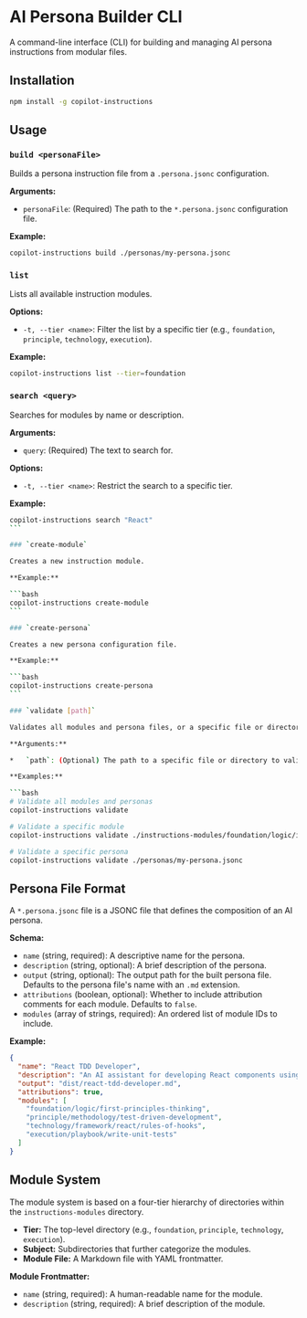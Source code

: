 # AI Persona Builder CLI

A command-line interface (CLI) for building and managing AI persona instructions from modular files.

## Installation

```bash
npm install -g copilot-instructions
```

## Usage

### `build <personaFile>`

Builds a persona instruction file from a `.persona.jsonc` configuration.

**Arguments:**

- `personaFile`: (Required) The path to the `*.persona.jsonc` configuration file.

**Example:**

```bash
copilot-instructions build ./personas/my-persona.jsonc
```

### `list`

Lists all available instruction modules.

**Options:**

- `-t, --tier <name>`: Filter the list by a specific tier (e.g., `foundation`, `principle`, `technology`, `execution`).

**Example:**

```bash
copilot-instructions list --tier=foundation
```

### `search <query>`

Searches for modules by name or description.

**Arguments:**

- `query`: (Required) The text to search for.

**Options:**

- `-t, --tier <name>`: Restrict the search to a specific tier.

**Example:**

````bash
copilot-instructions search "React"
```

### `create-module`

Creates a new instruction module.

**Example:**

```bash
copilot-instructions create-module
```

### `create-persona`

Creates a new persona configuration file.

**Example:**

```bash
copilot-instructions create-persona
```

### `validate [path]`

Validates all modules and persona files, or a specific file or directory.

**Arguments:**

*   `path`: (Optional) The path to a specific file or directory to validate.

**Examples:**

```bash
# Validate all modules and personas
copilot-instructions validate

# Validate a specific module
copilot-instructions validate ./instructions-modules/foundation/logic/if-then-statements.md

# Validate a specific persona
copilot-instructions validate ./personas/my-persona.jsonc
````

## Persona File Format

A `*.persona.jsonc` file is a JSONC file that defines the composition of an AI persona.

**Schema:**

- `name` (string, required): A descriptive name for the persona.
- `description` (string, optional): A brief description of the persona.
- `output` (string, optional): The output path for the built persona file. Defaults to the persona file's name with an `.md` extension.
- `attributions` (boolean, optional): Whether to include attribution comments for each module. Defaults to `false`.
- `modules` (array of strings, required): An ordered list of module IDs to include.

**Example:**

```json
{
  "name": "React TDD Developer",
  "description": "An AI assistant for developing React components using Test-Driven Development.",
  "output": "dist/react-tdd-developer.md",
  "attributions": true,
  "modules": [
    "foundation/logic/first-principles-thinking",
    "principle/methodology/test-driven-development",
    "technology/framework/react/rules-of-hooks",
    "execution/playbook/write-unit-tests"
  ]
}
```

## Module System

The module system is based on a four-tier hierarchy of directories within the `instructions-modules` directory.

- **Tier:** The top-level directory (e.g., `foundation`, `principle`, `technology`, `execution`).
- **Subject:** Subdirectories that further categorize the modules.
- **Module File:** A Markdown file with YAML frontmatter.

**Module Frontmatter:**

- `name` (string, required): A human-readable name for the module.
- `description` (string, required): A brief description of the module.
